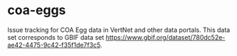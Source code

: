 # coa-eggs
Issue tracking for COA Egg data in VertNet and other data portals. This data set corresponds to GBIF data set https://www.gbif.org/dataset/780dc52e-ae42-4475-9c42-f35f1de7f3c5.
